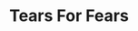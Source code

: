 ---
title: "Tears For Fears"
summary: "UK rock-pop group formed in 1981 by Curt Smith and Roland Orzabal . After three platinum albums and a string of hit singles, the duo split in 1991. Orzabal continued under the band name, releasing the albums 'Elemental' and 'Raoul and the Kings of Spain' , while Smith moved to the US and began a solo career. In 2000, the pair reestablished contact and started working together again on new material."
image: "tears-for-fears.jpg"
apple_music_artist_url: "https://music.apple.com/gb/artist/tears-for-fears/45218"
---